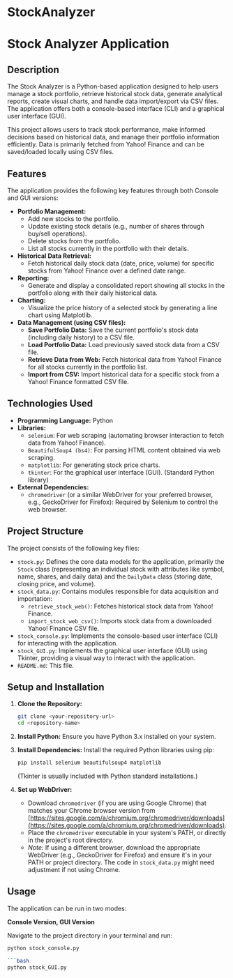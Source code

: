 # StockAnalyzer

# Stock Analyzer Application

## Description

The Stock Analyzer is a Python-based application designed to help users manage a stock portfolio, retrieve historical stock data, generate analytical reports, create visual charts, and handle data import/export via CSV files. The application offers both a console-based interface (CLI) and a graphical user interface (GUI).

This project allows users to track stock performance, make informed decisions based on historical data, and manage their portfolio information efficiently. Data is primarily fetched from Yahoo! Finance and can be saved/loaded locally using CSV files.

## Features

The application provides the following key features through both Console and GUI versions:

* **Portfolio Management:**
    * Add new stocks to the portfolio.
    * Update existing stock details (e.g., number of shares through buy/sell operations).
    * Delete stocks from the portfolio.
    * List all stocks currently in the portfolio with their details.
* **Historical Data Retrieval:**
    * Fetch historical daily stock data (date, price, volume) for specific stocks from Yahoo! Finance over a defined date range.
* **Reporting:**
    * Generate and display a consolidated report showing all stocks in the portfolio along with their daily historical data.
* **Charting:**
    * Visualize the price history of a selected stock by generating a line chart using Matplotlib.
* **Data Management (using CSV files):**
    * **Save Portfolio Data:** Save the current portfolio's stock data (including daily history) to a CSV file.
    * **Load Portfolio Data:** Load previously saved stock data from a CSV file.
    * **Retrieve Data from Web:** Fetch historical data from Yahoo! Finance for all stocks currently in the portfolio list.
    * **Import from CSV:** Import historical data for a specific stock from a Yahoo! Finance formatted CSV file.

## Technologies Used

* **Programming Language:** Python
* **Libraries:**
    * `selenium`: For web scraping (automating browser interaction to fetch data from Yahoo! Finance).
    * `BeautifulSoup4 (bs4)`: For parsing HTML content obtained via web scraping.
    * `matplotlib`: For generating stock price charts.
    * `tkinter`: For the graphical user interface (GUI). (Standard Python library)
* **External Dependencies:**
    * `chromedriver` (or a similar WebDriver for your preferred browser, e.g., GeckoDriver for Firefox): Required by Selenium to control the web browser.

## Project Structure

The project consists of the following key files:

* `stock.py`: Defines the core data models for the application, primarily the `Stock` class (representing an individual stock with attributes like symbol, name, shares, and daily data) and the `DailyData` class (storing date, closing price, and volume).
* `stock_data.py`: Contains modules responsible for data acquisition and importation:
    * `retrieve_stock_web()`: Fetches historical stock data from Yahoo! Finance.
    * `import_stock_web_csv()`: Imports stock data from a downloaded Yahoo! Finance CSV file.
* `stock_console.py`: Implements the console-based user interface (CLI) for interacting with the application.
* `stock_GUI.py`: Implements the graphical user interface (GUI) using Tkinter, providing a visual way to interact with the application.
* `README.md`: This file.

## Setup and Installation

1.  **Clone the Repository:**
    ```bash
    git clone <your-repository-url>
    cd <repository-name>
    ```

2.  **Install Python:**
    Ensure you have Python 3.x installed on your system.

3.  **Install Dependencies:**
    Install the required Python libraries using pip:
    ```bash
    pip install selenium beautifulsoup4 matplotlib
    ```
    (Tkinter is usually included with Python standard installations.)

4.  **Set up WebDriver:**
    * Download `chromedriver` (if you are using Google Chrome) that matches your Chrome browser version from [https://sites.google.com/a/chromium.org/chromedriver/downloads](https://sites.google.com/a/chromium.org/chromedriver/downloads).
    * Place the `chromedriver` executable in your system's PATH, or directly in the project's root directory.
    * *Note:* If using a different browser, download the appropriate WebDriver (e.g., GeckoDriver for Firefox) and ensure it's in your PATH or project directory. The code in `stock_data.py` might need adjustment if not using Chrome.

## Usage

The application can be run in two modes:

**Console Version, GUI Version**

Navigate to the project directory in your terminal and run:

```bash
python stock_console.py

```bash
python stock_GUI.py
